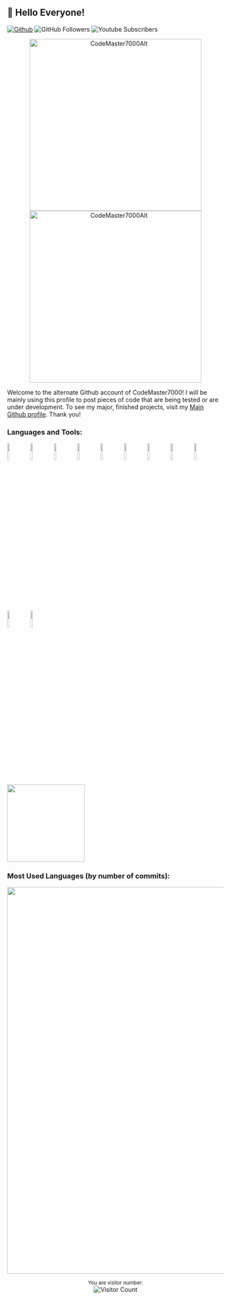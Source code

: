 ## 👋 Hello Everyone!

[![Github](https://img.shields.io/badge/-Github-333?style=flat&logo=Github&logoColor=white)](https://github.com/CodeMaster7000Alt)
![GitHub Followers](https://img.shields.io/github/followers/CodeMaster7000Alt?style=social)
![Youtube Subscribers](https://img.shields.io/youtube/channel/subscribers/UCePMOz0r5c2wqxroH_gs0gQ?style=social)

<p align="center">
  <img width="400em" src="https://github-readme-stats.vercel.app/api?username=CodeMaster7000Alt&show_icons=true&locale=en&theme=tokyonight"                alt="CodeMaster7000Alt"/>
<img width="400em" src="https://github-readme-streak-stats.herokuapp.com/?user=CodeMaster7000Alt&theme=tokyonight" alt="CodeMaster7000Alt" />

Welcome to the alternate Github account of CodeMaster7000! I will be mainly using this profile to post pieces of code that are being tested or are under development. To see my major, finished projects, visit my [Main Github profile](https://github.com/CodeMaster7000). Thank you!
  
### Languages and Tools:

<code><img width="10%" src="https://www.vectorlogo.zone/logos/github/github-ar21.svg"></code>
<code><img width="10%" src="https://www.vectorlogo.zone/logos/visualstudio_code/visualstudio_code-ar21.svg"></code>
<code><img width="10%" src="https://www.vectorlogo.zone/logos/python/python-ar21.svg"></code>
<code><img width="10%" src="https://www.vectorlogo.zone/logos/google_chrome/google_chrome-ar21.svg"></code>
<code><img width="10%" src="https://www.vectorlogo.zone/logos/virtualbox/virtualbox-ar21.svg"></code>
<code><img width="10%" src="https://www.vectorlogo.zone/logos/git-scm/git-scm-ar21.svg"></code>
<code><img width="10%" src="https://www.vectorlogo.zone/logos/numpy/numpy-ar21.svg"></code>
<code><img width="10%" src="https://www.vectorlogo.zone/logos/circleci/circleci-ar21.svg"></code>
<code><img width="10%" src="https://www.vectorlogo.zone/logos/jupyter/jupyter-ar21.svg"></code>
<code><img width="10%" src="https://www.vectorlogo.zone/logos/mysql/mysql-ar21.svg"></code>
<code><img width="10%" src="https://www.vectorlogo.zone/logos/atlassian_jira/atlassian_jira-ar21.svg"></code>
<p>

<img height="180em" src="https://github-readme-stats.vercel.app/api/top-langs/?username=CodeMaster7000&layout=compact&langs_count=8&theme=tokyonight"/>
<h3>Most Used Languages (by number of commits):</h3>
<p align="center">
	<a href="https://profile.codersrank.io/user/CodeMaster7000#Tech%20Skills">
		<img width="900em" src="https://cr-skills-chart-widget.azurewebsites.net/api/api?username=CodeMaster7000&padding=15&labels=true&legend=true&tooltip=true&max-labels=36&branding=false&skills=C,C%23,C%2B%2B,CSS,HTML,Java,JavaScript,Jupyter%20Notebook,PHP,Python,R,Ruby,Rust,SCSS,SQL,Scala,Shell,TSQL,TypeScript,Vue&show-other-skills=true&bg=white">
	</a>

<div align="center">
  
<sup>You are visitor number:</sup><br />![Visitor Count](https://profile-counter.glitch.me/CodeMaster7000Alt/count.svg)

